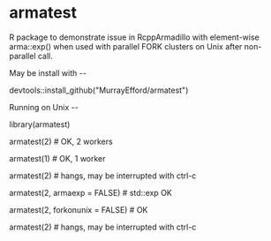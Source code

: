 # armatest

R package to demonstrate issue in RcppArmadillo with element-wise arma::exp() 
when used with parallel FORK clusters on Unix after non-parallel call.

May be install with --

devtools::install_github("MurrayEfford/armatest")

Running on Unix --

library(armatest)

armatest(2)                      # OK, 2 workers

armatest(1)                      # OK, 1 worker

armatest(2)                      # hangs, may be interrupted with ctrl-c

armatest(2, armaexp = FALSE)     # std::exp OK

armatest(2, forkonunix = FALSE)  # OK

armatest(2)                      # hangs, may be interrupted with ctrl-c


